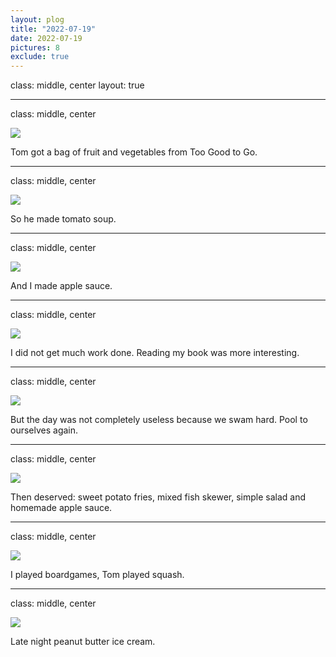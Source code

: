 ```yaml
---
layout: plog
title: "2022-07-19"
date: 2022-07-19
pictures: 8
exclude: true
---
```


class: middle, center
layout: true

---

class: middle, center

<img class="plog-picture" src="{{ site.baseurl }}/img/plog/2022-07-19/01.jpg" />

Tom got a bag of fruit and vegetables from Too Good to Go.

---

class: middle, center

<img class="plog-picture" src="{{ site.baseurl }}/img/plog/2022-07-19/02.jpg" />

So he made tomato soup.

---

class: middle, center

<img class="plog-picture" src="{{ site.baseurl }}/img/plog/2022-07-19/03.jpg" />

And I made apple sauce.

---

class: middle, center

<img class="plog-picture" src="{{ site.baseurl }}/img/plog/2022-07-19/04.jpg" />

I did not get much work done. Reading my book was more interesting.

---

class: middle, center

<img class="plog-picture" src="{{ site.baseurl }}/img/plog/2022-07-19/05.gif" />

But the day was not completely useless because we swam hard. Pool to ourselves again.

---

class: middle, center

<img class="plog-picture" src="{{ site.baseurl }}/img/plog/2022-07-19/06.jpeg" />

Then deserved: sweet potato fries, mixed fish skewer, simple salad and homemade apple sauce. 

---

class: middle, center

<img class="plog-picture" src="{{ site.baseurl }}/img/plog/2022-07-19/07.jpg" />

I played boardgames, Tom played squash.

---

class: middle, center

<img class="plog-picture" src="{{ site.baseurl }}/img/plog/2022-07-19/08.jpg" />

Late night peanut butter ice cream.

